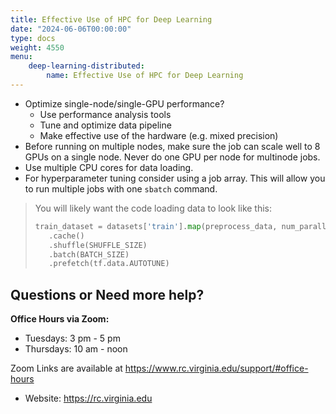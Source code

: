 ```yaml
---
title: Effective Use of HPC for Deep Learning
date: "2024-06-06T00:00:00"
type: docs 
weight: 4550
menu: 
    deep-learning-distributed:
        name: Effective Use of HPC for Deep Learning
---
```



* Optimize single-node/single-GPU performance?
  * Use performance analysis tools
  * Tune and optimize data pipeline
  * Make effective use of the hardware (e.g. mixed precision)
* Before running on multiple nodes, make sure the job can scale well to 8 GPUs on a single node. Never do one GPU per node for multinode jobs.
* Use multiple CPU cores for data loading.
* For hyperparameter tuning consider using a job array. This will allow you to run multiple jobs with one `sbatch` command.


> You will likely want the code loading data to look like this:
>```python
>train_dataset = datasets['train'].map(preprocess_data, num_parallel_calls=tf.data.AUTOTUNE)
>    .cache()
>    .shuffle(SHUFFLE_SIZE)
>    .batch(BATCH_SIZE)
>    .prefetch(tf.data.AUTOTUNE)
>```


## Questions or Need more help?

__Office Hours via Zoom:__

* Tuesdays: 3 pm - 5 pm
* Thursdays: 10 am - noon

Zoom Links are available at https://www.rc.virginia.edu/support/#office-hours
* Website: https://rc.virginia.edu
